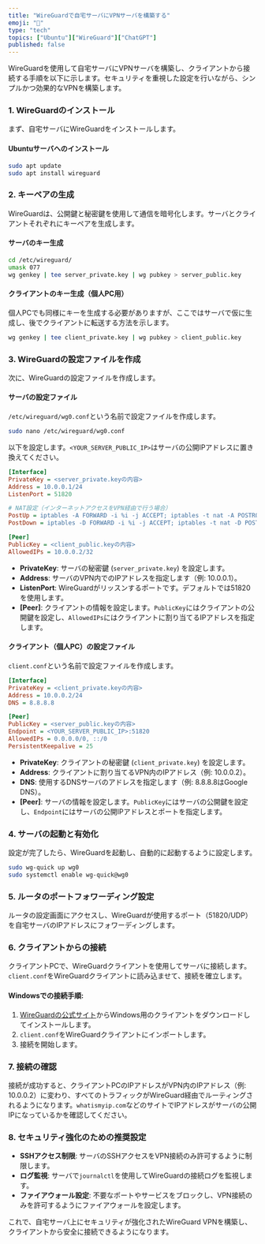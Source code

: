 ```yaml
---
title: "WireGuardで自宅サーバにVPNサーバを構築する"
emoji: "🌸"
type: "tech"
topics: ["Ubuntu"]["WireGuard"]["ChatGPT"]
published: false
---
```

WireGuardを使用して自宅サーバにVPNサーバを構築し、クライアントから接続する手順を以下に示します。セキュリティを重視した設定を行いながら、シンプルかつ効果的なVPNを構築します。

### 1. WireGuardのインストール

まず、自宅サーバにWireGuardをインストールします。

#### **Ubuntuサーバへのインストール**
```bash
sudo apt update
sudo apt install wireguard
```

### 2. キーペアの生成

WireGuardは、公開鍵と秘密鍵を使用して通信を暗号化します。サーバとクライアントそれぞれにキーペアを生成します。

#### **サーバのキー生成**
```bash
cd /etc/wireguard/
umask 077
wg genkey | tee server_private.key | wg pubkey > server_public.key
```

#### **クライアントのキー生成（個人PC用）**
個人PCでも同様にキーを生成する必要がありますが、ここではサーバで仮に生成し、後でクライアントに転送する方法を示します。
```bash
wg genkey | tee client_private.key | wg pubkey > client_public.key
```

### 3. WireGuardの設定ファイルを作成

次に、WireGuardの設定ファイルを作成します。

#### **サーバの設定ファイル**
`/etc/wireguard/wg0.conf`という名前で設定ファイルを作成します。

```bash
sudo nano /etc/wireguard/wg0.conf
```

以下を設定します。`<YOUR_SERVER_PUBLIC_IP>`はサーバの公開IPアドレスに置き換えてください。

```ini
[Interface]
PrivateKey = <server_private.keyの内容>
Address = 10.0.0.1/24
ListenPort = 51820

# NAT設定（インターネットアクセスをVPN経由で行う場合）
PostUp = iptables -A FORWARD -i %i -j ACCEPT; iptables -t nat -A POSTROUTING -o eth0 -j MASQUERADE
PostDown = iptables -D FORWARD -i %i -j ACCEPT; iptables -t nat -D POSTROUTING -o eth0 -j MASQUERADE

[Peer]
PublicKey = <client_public.keyの内容>
AllowedIPs = 10.0.0.2/32
```

- **PrivateKey**: サーバの秘密鍵 (`server_private.key`) を設定します。
- **Address**: サーバのVPN内でのIPアドレスを指定します（例: 10.0.0.1）。
- **ListenPort**: WireGuardがリッスンするポートです。デフォルトでは51820を使用します。
- **[Peer]**: クライアントの情報を設定します。`PublicKey`にはクライアントの公開鍵を設定し、`AllowedIPs`にはクライアントに割り当てるIPアドレスを指定します。

#### **クライアント（個人PC）の設定ファイル**
`client.conf`という名前で設定ファイルを作成します。

```ini
[Interface]
PrivateKey = <client_private.keyの内容>
Address = 10.0.0.2/24
DNS = 8.8.8.8

[Peer]
PublicKey = <server_public.keyの内容>
Endpoint = <YOUR_SERVER_PUBLIC_IP>:51820
AllowedIPs = 0.0.0.0/0, ::/0
PersistentKeepalive = 25
```

- **PrivateKey**: クライアントの秘密鍵 (`client_private.key`) を設定します。
- **Address**: クライアントに割り当てるVPN内のIPアドレス（例: 10.0.0.2）。
- **DNS**: 使用するDNSサーバのアドレスを指定します（例: 8.8.8.8はGoogle DNS）。
- **[Peer]**: サーバの情報を設定します。`PublicKey`にはサーバの公開鍵を設定し、`Endpoint`にはサーバの公開IPアドレスとポートを指定します。

### 4. サーバの起動と有効化

設定が完了したら、WireGuardを起動し、自動的に起動するように設定します。

```bash
sudo wg-quick up wg0
sudo systemctl enable wg-quick@wg0
```

### 5. ルータのポートフォワーディング設定

ルータの設定画面にアクセスし、WireGuardが使用するポート（51820/UDP）を自宅サーバのIPアドレスにフォワーディングします。

### 6. クライアントからの接続

クライアントPCで、WireGuardクライアントを使用してサーバに接続します。`client.conf`をWireGuardクライアントに読み込ませて、接続を確立します。

#### **Windowsでの接続手順**:

1. [WireGuardの公式サイト](https://www.wireguard.com/install/)からWindows用のクライアントをダウンロードしてインストールします。
2. `client.conf`をWireGuardクライアントにインポートします。
3. 接続を開始します。

### 7. 接続の確認

接続が成功すると、クライアントPCのIPアドレスがVPN内のIPアドレス（例: 10.0.0.2）に変わり、すべてのトラフィックがWireGuard経由でルーティングされるようになります。`whatismyip.com`などのサイトでIPアドレスがサーバの公開IPになっているかを確認してください。

### 8. セキュリティ強化のための推奨設定

- **SSHアクセス制限**: サーバのSSHアクセスをVPN接続のみ許可するように制限します。
- **ログ監視**: サーバで`journalctl`を使用してWireGuardの接続ログを監視します。
- **ファイアウォール設定**: 不要なポートやサービスをブロックし、VPN接続のみを許可するようにファイアウォールを設定します。

これで、自宅サーバ上にセキュリティが強化されたWireGuard VPNを構築し、クライアントから安全に接続できるようになります。